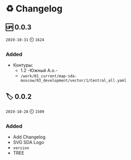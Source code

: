 # :recycle: Changelog

## :up: 0.0.3

`2019-10-31` :timer_clock: `1624`

### Added

- Контуры:
  - 1.2 -Южный А.о.-
  - `/work/01_current/map-sda-moscow/03_development/vector/1/Central_all.yaml`
## :label: 0.0.2

`2019-10-28` :timer_clock: `1509`

### Added

- Add Changelog
- SVG SDA Logo
- `version`
- TREE
